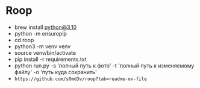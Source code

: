 # Roop
    

- brew install python@3.10
- python -m ensurepip
- cd roop
- python3 -m venv venv 
- source venv/bin/activate 
- pip install -r requirements.txt
- python run.py -s 'полный путь к фото' -t 'полный путь к изменяемому файлу' -o 'путь куда сохранить'
- `https://github.com/s0md3v/roop?tab=readme-ov-file`

